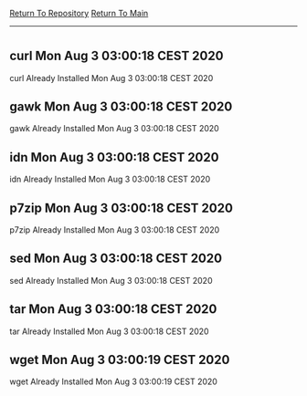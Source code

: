 [Return To Repository](https://github.com/bast69/piholeparser/)
[Return To Main](https://github.com/bast69/piholeparser/blob/master/RecentRunLogs/Mainlog.md)
____________________________________
# 
## curl Mon Aug  3 03:00:18 CEST 2020
curl Already Installed Mon Aug  3 03:00:18 CEST 2020
## gawk Mon Aug  3 03:00:18 CEST 2020
gawk Already Installed Mon Aug  3 03:00:18 CEST 2020
## idn Mon Aug  3 03:00:18 CEST 2020
idn Already Installed Mon Aug  3 03:00:18 CEST 2020
## p7zip Mon Aug  3 03:00:18 CEST 2020
p7zip Already Installed Mon Aug  3 03:00:18 CEST 2020
## sed Mon Aug  3 03:00:18 CEST 2020
sed Already Installed Mon Aug  3 03:00:18 CEST 2020
## tar Mon Aug  3 03:00:18 CEST 2020
tar Already Installed Mon Aug  3 03:00:18 CEST 2020
## wget Mon Aug  3 03:00:19 CEST 2020
wget Already Installed Mon Aug  3 03:00:19 CEST 2020
